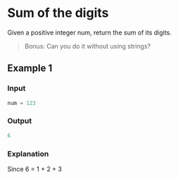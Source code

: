 # Sum of the digits

Given a positive integer num, return the sum of its digits.

> Bonus: Can you do it without using strings?

## Example 1

### Input

```javascript
num = 123
```

### Output

```javascript
6
```

### Explanation

Since 6 = 1 + 2 + 3
